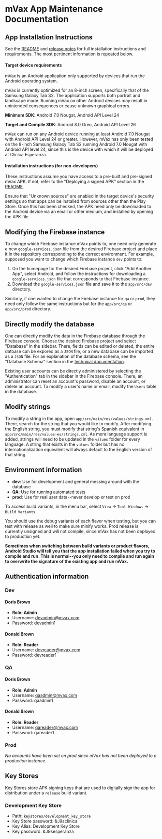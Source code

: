 # mVax App Maintenance Documentation

## App Installation Instructions

See the [README](../README.md) and [release notes](../RELEASE_NOTES.md) for full installation instructions and requirements. The most pertinent information is repeated below.
 
 #### Target device requirements
 
 mVax is an Android application only supported by devices that run the Android operating system.
 
 mVax is currently optimized for an 8-inch screen, specifically that of the Samsung Galaxy Tab S2. The application supports both portrait and landscape mode. Running mVax on other Android devices may result in unintended consequences or cause unknown graphical errors.
 
 **Minimum SDK**: Android 7.0 Nougat, Android API Level 24
 
 **Target and Compile SDK**: Android 8.0 Oreo, Android API Level 26
 
 mVax can run on any Android device running at least Android 7.0 Nougat with Android API Level 24 or greater. However, mVax has only been tested on the 8-inch Samsung Galaxy Tab S2 running Android 7.0 Nougat with Android API level 24, since this is the device with which it will be deployed at Clínica Esperanza.

#### Installation instructions (for non-developers)

These instructions assume you have access to a pre-built and pre-signed mVax APK. If not, refer to the "Deploying a signed APK" section in the [README](../README.md).

Ensure that "Unknown sources" are enabled in the target device's security settings so that apps can be installed from sources other than the Play Store. Once this has been checked, the APK need only be downloaded to the Android device via an email or other medium, and installed by opening the APK file.

## Modifying the Firebase instance

To change which Firebase instance mVax points to, one need only generate a new `google-services.json` file from the desired Firebase project and place it in the repository corresponding to the correct environment. For example, supposed you want to change which Firebase instance `dev` points to:

1. On the homepage for the desired Firebase project, click "Add Another App", select Android, and follow the instructions for downloading a `google-services.json` file that corresponds to that Firebase instance.
2. Download the `google-services.json` file and save it to the `app/src/dev` directory.

Similarly, if one wanted to change the Firebase instance for `qa` or `prod`, they need only follow the same instructions but for the `app/src/qa` or `app/src/prod` directory.

## Directly modify the database

One can directly modify the data in the Firebase database through the Firebase console. Choose the desired Firebase project and select "Database" in the sidebar. There, fields can be edited or deleted, the entire datbase can be expored as a `JSON` file, or a new database can be imported as a `JSON` file. For an explanation of the database schema, see the "Database Schema" section in the [technical documentation](Technical%20Documentation.md).

Existing user accounts can be directly administered by selecting the "Authentication" tab in the sidebar in the Firebase console. There, an administrator can reset an account's password, disable an account, or delete an account. To modify a user's name or email, modify the `Users` table in the database.

## Modify strings

To modify a string in the app, open `app/src/main/res/values/strings.xml`. There, search for the string that you would like to modify. After modifying the English string, you must modify that string's Spanish equivalent in `app/src/main/res/values-es/strings.xml`. As more language support is added, strings will need to be updated in the `values` folder for every language. A string that exists in the `values` folder but has no internationalization equivalent will always default to the English version of that string.

## Environment information

* **dev**: Use for development and general messing around with the database
* **QA**: Use for running automated tests
* **prod**: Use for real user data--never develop or test on prod

To access build variants, in the menu bar, select `View` &rarr; `Tool Windows` &rarr; `Build Variants`.

You should use the debug variants of each flavor when testing, but you can test with release as well to make sure minify works. Prod release is currently unsigned and will not compile, since mVax has not been deployed to production yet.

**Sometimes when switching between build variants or product flavors, Android Studio will tell you that the app installation failed when you try to compile and run. This is normal--you only need to compile and run again to overwrite the signature of the existing app and run mVax.**


## Authentication information

### Dev

#### Doris Brown
* **Role: Admin**
* Username: devadmin@mvax.com
* Password: devadmin1

#### Donald Brown
* **Role: Reader**
* Username: devreader@mvax.com
* Password: devreader1


### QA

#### Doris Brown
* **Role: Admin**
* Username: qaadmin@mvax.com
* Password: qaadmin1

#### Donald Brown
* **Role: Reader**
* Username: qareader@mvax.com
* Password: qareader1


### Prod

*No accounts have been set on prod since mVax has not been deployed to a production instance.*


## Key Stores

Key Stores store APK signing keys that are used to digitally sign the app for distribution under a `release` build variant.

### Development Key Store
* Path: `keystores/development_key_store`
* Key Store password: &J9sclinica
* Key Alias: Development Key Store
* Key password: &J9sesperanza
